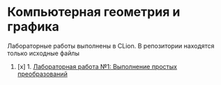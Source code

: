 # Компьютерная геометрия и графика
Лабораторные работы выполнены в CLion. В репозитории находятся только исходные файлы

1. [x] 1. [Лабораторная работа №1: Выполнение простых преобразований](Lab_01/main.cpp)
